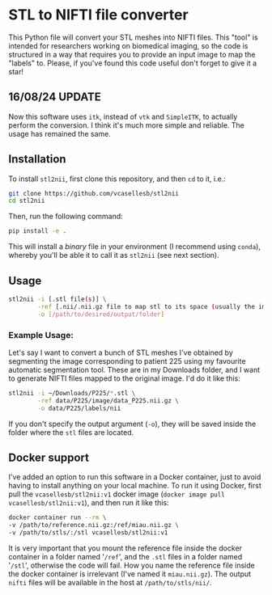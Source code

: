 # STL to NIFTI file converter

This Python file will convert your STL meshes into NIFTI files. This "tool" is intended for researchers working on biomedical imaging, so the code is structured in a way that requires you to provide an input image to map the "labels" to. Please, if you've found this code useful don't forget to give it a star!

## 16/08/24 UPDATE

Now this software uses `itk`, instead of `vtk` and `SimpleITK`, to actually perform the conversion. I think it's much more simple and reliable. The usage has remained the same.

## Installation

To install `stl2nii`, first clone this repository, and then `cd` to it, i.e.:

```bash
git clone https://github.com/vcasellesb/stl2nii
cd stl2nii
```

Then, run the following command:

```bash
pip install -e .
```
This will install a _binary_ file in your environment (I recommend using `conda`), whereby you'll be able it to call it as `stl2nii` (see next section).

## Usage

```bash
stl2nii -i [.stl file(s)] \
        -ref [.nii/.nii.gz file to map stl to its space (usually the image the stl comes from)] \
        -o [/path/to/desired/output/folder]
```

### Example Usage:

Let's say I want to convert a bunch of STL meshes I've obtained by segmenting the image corresponding to patient 225 using my favourite automatic segmentation tool. These are in my Downloads folder, and I want to generate NIFTI files mapped to the original image. I'd do it like this:

```bash
stl2nii -i ~/Downloads/P225/*.stl \
        -ref data/P225/image/data_P225.nii.gz \
        -o data/P225/labels/nii
```

If you don't specify the output argument (`-o`), they will be saved inside the folder where the `stl` files are located.

## Docker support
I've added an option to run this software in a Docker container, just to avoid having to install anything on your local machine. To run it using Docker, first pull the `vcasellesb/stl2nii:v1` docker image (`docker image pull vcasellesb/stl2nii:v1`), and then run it like this:

```bash
docker container run --rm \
-v /path/to/reference.nii.gz:/ref/miau.nii.gz \
-v /path/to/stls/:/stl vcasellesb/stl2nii:v1
```

It is very important that you mount the reference file inside the docker container in a folder named '`/ref`', and the `.stl` files in a folder named '`/stl`', otherwise the code will fail. How you name the reference file inside the docker container is irrelevant (I've named it `miau.nii.gz`). The output `nifti` files will be available in the host at `/path/to/stls/nii/`.